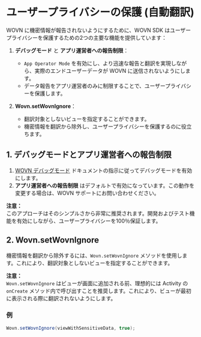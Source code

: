 # ユーザープライバシーの保護 (自動翻訳)

WOVN に機密情報が報告されないようにするために、WOVN SDK はユーザープライバシーを保護するための2つの主要な機能を提供しています：

1. **デバッグモード** と **アプリ運営者への報告制限**：
   - `App Operator Mode` を有効にし、より迅速な報告と翻訳を実現しながら、実際のエンドユーザーデータが WOVN に送信されないようにします。
   - データ報告をアプリ運営者のみに制限することで、ユーザープライバシーを保護します。

2. **Wovn.setWovnIgnore**：
   - 翻訳対象としないビューを指定することができます。
   - 機密情報を翻訳から除外し、ユーザープライバシーを保護するのに役立ちます。

## 1. デバッグモードとアプリ運営者への報告制限

1. [WOVN デバッグモード](./debug_mode.md) ドキュメントの指示に従ってデバッグモードを有効にします。
2. **アプリ運営者への報告制限** はデフォルトで有効になっています。この動作を変更する場合は、WOVN サポートにお問い合わせください。

**注意：**  
このアプローチはそのシンプルさから非常に推奨されます。開発およびテスト機能を有効にしながら、ユーザープライバシーを100％保証します。

## 2. Wovn.setWovnIgnore

機密情報を翻訳から除外するには、`Wovn.setWovnIgnore` メソッドを使用します。これにより、翻訳対象としないビューを指定することができます。

**注意：**  
`Wovn.setWovnIgnore` はビューが画面に追加される前、理想的には Activity の `onCreate` メソッド内で呼び出すことを推奨します。これにより、ビューが最初に表示される際に翻訳されないようにします。

### 例

```java
Wovn.setWovnIgnore(viewWithSensitiveData, true);
```

